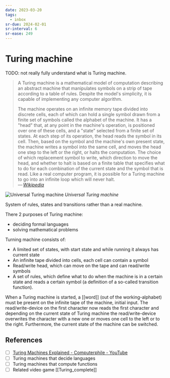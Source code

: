 ```yaml
---
date: 2023-03-20
tags:
  - inbox
sr-due: 2024-02-01
sr-interval: 6
sr-ease: 249
---
```


# Turing machine

TODO: not really fully understand what is Turing machine.
> A Turing machine is a mathematical model of computation describing an abstract
> machine that manipulates symbols on a strip of tape according to a table of
> rules. Despite the model's simplicity, it is capable of implementing any
> computer algorithm.
>
> The machine operates on an infinite memory tape divided into discrete cells,
> each of which can hold a single symbol drawn from a finite set of symbols
> called the alphabet of the machine. It has a "head" that, at any point in the
> machine's operation, is positioned over one of these cells, and a "state"
> selected from a finite set of states. At each step of its operation, the head
> reads the symbol in its cell. Then, based on the symbol and the machine's own
> present state, the machine writes a symbol into the same cell, and moves the
> head one step to the left or the right, or halts the computation. The choice
> of which replacement symbol to write, which direction to move the head, and
> whether to halt is based on a finite table that specifies what to do for each
> combination of the current state and the symbol that is read. Like a real
> computer program, it is possible for a Turing machine to go into an infinite
> loop which will never halt.\
> — <cite>[Wikipedia](https://en.wikipedia.org/wiki/Turing_machine)</cite>

![Universal Turing machine](img/Universal_Turing_machine.svg)
_Universal Turing machine_

System of rules, states and transitions rather than a real machine.

There 2 purposes of Turing machine:

- deciding formal languages
- solving mathematical problems

Turning machine consists of:

- A limited set of states, with start state and while running it always has
  current state
- An infinite tape divided into cells, each cell can contain a symbol
- Read/write head, which can move on the tape and can read/write symbols
- A set of rules, which define what to do when the machine is in a certain state
  and reads a certain symbol (a definition of a so-called transition function).

When a Turing machine is started, a [[word]] (out of the working-alphabet) must
be present on the infinite tape of the machine, initial input. The
read/write-device on the first character now reads the first character and
depending on the current state of Turing machine the read/write-device
overwrites the character with a new one or moves one cell to the left or to the
right. Furthermore, the current state of the machine can be switched.

## References

- [ ] [Turing Machines Explained - Computerphile -
YouTube](https://www.youtube.com/watch?v=dNRDvLACg5Q)
- [ ] Turing machines that decide languages
- [ ] Turing machines that compute functions
- [ ] Related video game [[Turing_complete]]
